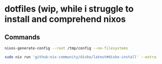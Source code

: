 # dotfiles (wip, while i struggle to install and comprehend nixos

## Commands

```sh
nixos-generate-config --root /tmp/config --no-filesystems
```

```sh
sudo nix run 'github:nix-community/disko/latest#disko-install' --extra-experimental-features nix-command --extra-experimental-features flakes -- --write-efi-boot-entries --flake '/tmp/config/etc/nixos#mymachine' --disk main /dev/nvme0n1
```
